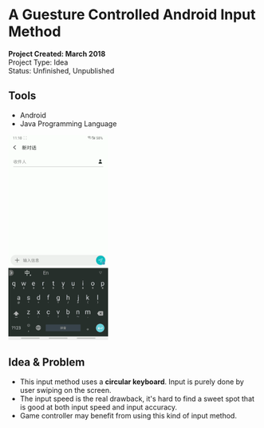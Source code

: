 # A Guesture Controlled Android Input Method
__Project Created: March 2018__  
Project Type: Idea  
Status: Unfinished, Unpublished

## Tools
+ Android
+ Java Programming Language

<img src="assets/images/project/nokeyboard/main.gif" alt="game in action" width="200"/>

## Idea & Problem

- This input method uses a **circular keyboard**. Input is purely done by user swiping on the screen.  
- The input speed is the real drawback, it's hard to find a sweet spot that is good at both input speed and input accuracy.  
- Game controller may benefit  from using this kind of input method.